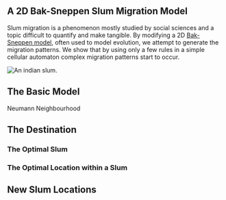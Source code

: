 ## A 2D Bak-Sneppen Slum Migration Model

Slum migration is a phenomenon mostly studied by social sciences and a topic difficult to quantify and make tangible. By modifying a 2D [Bak-Sneppen model](https://en.wikipedia.org/wiki/Bak%E2%80%93Sneppen_model), often used to model evolution, we attempt to generate the migration patterns. We show that by using only a few rules in a simple cellular automaton complex migration patterns start to occur. 

![An indian slum.](https://familyincluded.com/wp-content/uploads/2016/07/17252250461_11094da4cd_k.jpg)

## The Basic Model

Neumann Neighbourhood

## The Destination

### The Optimal Slum

### The Optimal Location within a Slum

## New Slum Locations

